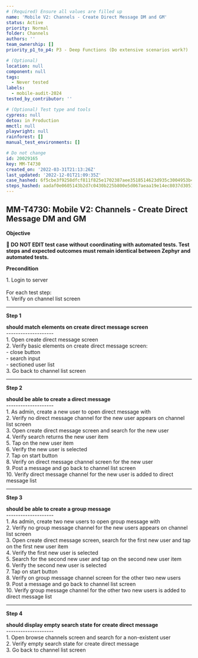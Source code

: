 ```yaml
---
# (Required) Ensure all values are filled up
name: 'Mobile V2: Channels - Create Direct Message DM and GM'
status: Active
priority: Normal
folder: Channels
authors: ''
team_ownership: []
priority_p1_to_p4: P3 - Deep Functions (Do extensive scenarios work?)

# (Optional)
location: null
component: null
tags:
  - Never tested
labels:
  - mobile-audit-2024
tested_by_contributor: ''

# (Optional) Test type and tools
cypress: null
detox: in Production
mmctl: null
playwright: null
rainforest: []
manual_test_environments: []

# Do not change
id: 20029165
key: MM-T4730
created_on: '2022-03-31T21:13:26Z'
last_updated: '2022-12-01T21:09:35Z'
case_hashed: 6f5cbe3f9258dfcf811f825e1702387aee3518514623d935c3004953b43cc835790e248a21411a04b848b30ed224e753
steps_hashed: aadaf0e0605143b2d7c0430b225b800e5d067aeaa19e14ec8037d305104752415a92ca88a6738843bc895b78f7ee696f
---
```


<!-- (Auto-generated) Based on frontmatter's "key" and "name" -->

## MM-T4730: Mobile V2: Channels - Create Direct Message DM and GM

**Objective**

**🛑 DO NOT EDIT test case without coordinating with automated tests. Test steps and expected outcomes must remain identical between Zephyr and automated tests.**

**Precondition**

1\. Login to server\
\
For each test step:\
1\. Verify on channel list screen

---

**Step 1**

**should match elements on create direct message screen**\
\--------------------\
1\. Open create direct message screen\
2\. Verify basic elements on create direct message screen:\
\- close button\
\- search input\
\- sectioned user list\
3\. Go back to channel list screen

---

**Step 2**

**should be able to create a direct message**\
\--------------------\
1\. As admin, create a new user to open direct message with\
2\. Verify no direct message channel for the new user appears on channel list screen\
3\. Open create direct message screen and search for the new user\
4\. Verify search returns the new user item\
5\. Tap on the new user item\
6\. Verify the new user is selected\
7\. Tap on start button\
8\. Verify on direct message channel screen for the new user\
9\. Post a message and go back to channel list screen\
10\. Verify direct message channel for the new user is added to direct message list

---

**Step 3**

**should be able to create a group message**\
\--------------------\
1\. As admin, create two new users to open group message with\
2\. Verify no group message channel for the new users appears on channel list screen\
3\. Open create direct message screen, search for the first new user and tap on the first new user item\
4\. Verify the first new user is selected\
5\. Search for the second new user and tap on the second new user item\
6\. Verify the second new user is selected\
7\. Tap on start button\
8\. Verify on group message channel screen for the other two new users\
9\. Post a message and go back to channel list screen\
10\. Verify group message channel for the other two new users is added to direct message list

---

**Step 4**

**should display empty search state for create direct message**\
\--------------------\
1\. Open browse channels screen and search for a non-existent user\
2\. Verify empty search state for create direct message\
3\. Go back to channel list screen
